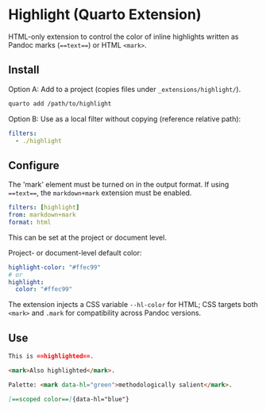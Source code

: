 # Highlight (Quarto Extension)

HTML-only extension to control the color of inline highlights written as
Pandoc marks (`==text==`) or HTML `<mark>`.

## Install

Option A: Add to a project (copies files under `_extensions/highlight/`).

```bash
quarto add /path/to/highlight
```

Option B: Use as a local filter without copying (reference relative path):

```yaml
filters:
  - ./highlight
```


## Configure

The 'mark' element must be turned on in the output format. If using
`==text==`, the `markdown+mark` extension must be enabled.

```yaml
filters: [highlight]
from: markdown+mark
format: html
```

This can be set at the project or document level.

Project- or document-level default color:

```yaml
highlight-color: "#ffec99"
# or
highlight:
  color: "#ffec99"
```

The extension injects a CSS variable `--hl-color` for HTML; CSS targets
both `<mark>` and `.mark` for compatibility across Pandoc versions.

## Use

```markdown
This is ==highlighted==.

<mark>Also highlighted</mark>.

Palette: <mark data-hl="green">methodologically salient</mark>.

[==scoped color==]{data-hl="blue"}
```


